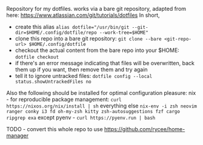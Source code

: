 Repository for my dotfiles. works via a bare git repository, adapted from here: https://www.atlassian.com/git/tutorials/dotfiles
In short, 
* create this alias `alias dotfile="/usr/bin/git --git-dir=$HOME/.config/dotfile/repo --work-tree=$HOME"` 
* clone this repo into a bare git repository: `git clone --bare <git-repo-url> $HOME/.config/dotfile`
* checkout the actual content from the bare repo into your $HOME: `dotfile checkout`
* if there's an error message indicating that files will be overwritten, back them up if you want, then remove them and try again
* tell it to ignore untracked files: `dotfile config --local status.showUntrackedFiles no`

Also the following should be installed for optimal configuration pleasure:
nix - for reproducible package management: `curl https://nixos.org/nix/install | sh`
everything else `nix-env -i zsh neovim ranger conky i3 fd oh-my-zsh kitty zsh-autosuggestions fzf cargo ripgrep exa`
except pyenv - `curl https://pyenv.run | bash`

TODO - convert this whole repo to use https://github.com/rycee/home-manager
